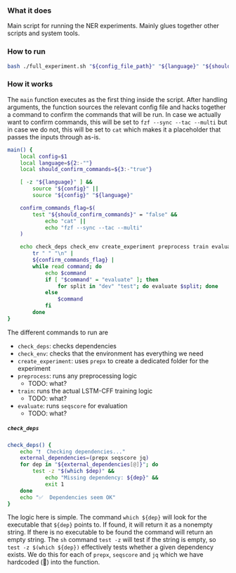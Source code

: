 ### What it does

Main script for running the NER experiments. Mainly glues together other scripts and system tools.

### How to run

```bash
bash ./full_experiment.sh "${config_file_path}" "${language}" "${should_confirm}"
```

### How it works

The `main` function executes as the first thing inside the script. After handling arguments, the function sources the relevant config file and hacks together a command to confirm the commands that will be run. In case we actually want to confirm commands, this will be set to `fzf --sync --tac --multi`  but in case we do not, this will be set to `cat` which makes it a placeholder that passes the inputs through as-is.

```bash
main() {
    local config=$1
    local language=${2:-""}
    local should_confirm_commands=${3:-"true"}

    [ -z "${language}" ] &&
        source "${config}" ||
        source "${config}" "${language}"

    confirm_commands_flag=$(
        test "${should_confirm_commands}" = "false" &&
            echo "cat" ||
            echo "fzf --sync --tac --multi"
    )

    echo check_deps check_env create_experiment preprocess train evaluate |
        tr " " "\n" |
        ${confirm_commands_flag} |
        while read command; do
            echo $command
            if [ "$command" = "evaluate" ]; then
                for split in "dev" "test"; do evaluate $split; done
            else
                $command
            fi
        done
}
```

The different commands to run are
- `check_deps`: checks dependencies
- `check_env`: checks that the environment has everything we need
- `create_experiment`: uses `prepx` to create a dedicated folder for the experiment
- `preprocess`: runs any preprocessing logic
	- TODO: what?
- `train`: runs the actual LSTM-CFF training logic
	- TODO: what?
- `evaluate`: runs `seqscore` for evaluation
	- TODO: what?

##### `check_deps`

```bash
check_deps() {
    echo "❗  Checking dependencies..."
    external_dependencies=(prepx seqscore jq)
    for dep in "${external_dependencies[@]}"; do
        test -z "$(which $dep)" &&
            echo "Missing dependency: ${dep}" &&
            exit 1
    done
    echo "✅  Dependencies seem OK"
}
```

The logic here is simple. The command `which ${dep}` will look for the executable that `${dep}` points to. If found, it will return it as a nonempty string. If there is no executable to be found the command will return an empty string. The `sh`  command `test -z` will test if the string is empty, so `test -z $(which ${dep})` effectively tests whether a given dependency exists. We do this for each of `prepx`, `seqscore` and `jq` which we have hardcoded (🤮) into the function.